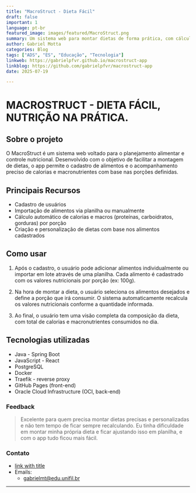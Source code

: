 ```yaml
---
title: "MacroStruct - Dieta Fácil"
draft: false
important: 1
language: pt-br
featured_image: images/featured/MacroStruct.png
summary: Um sistema web para montar dietas de forma prática, com cálculo automático de calorias e macronutrientes. Ideal para quem busca controle nutricional preciso.
author: Gabriel Motta
categories: Blog
tags: ["ADS", "ES", "Educação", "Tecnologia"] 
linkweb: https://gabrielpfvr.github.io/macrostruct-app
linkblog: https://github.com/gabrielpfvr/macrostruct-app
date: 2025-07-19

---
```


# MACROSTRUCT - DIETA FÁCIL, NUTRIÇÃO NA PRÁTICA.

## Sobre o projeto

O MacroStruct é um sistema web voltado para o planejamento alimentar e controle nutricional. Desenvolvido com o objetivo de facilitar a montagem de dietas, o app permite o cadastro de alimentos e o acompanhamento preciso de calorias e macronutrientes com base nas porções definidas.

## Principais Recursos

+ Cadastro de usuários
+ Importação de alimentos via planilha ou manualmente
+ Cálculo automático de calorias e macros (proteínas, carboidratos, gorduras) por porção
+ Criação e personalização de dietas com base nos alimentos cadastrados

## Como usar

1. Após o cadastro, o usuário pode adicionar alimentos individualmente ou importar em lote através de uma planilha. Cada alimento é cadastrado com os valores nutricionais por porção (ex: 100g).

2. Na hora de montar a dieta, o usuário seleciona os alimentos desejados e define a porção que irá consumir. O sistema automaticamente recalcula os valores nutricionais conforme a quantidade informada.

3. Ao final, o usuário tem uma visão completa da composição da dieta, com total de calorias e macronutrientes consumidos no dia.

## Tecnologias utilizadas

+ Java - Spring Boot
+ JavaScript - React
+ PostgreSQL
+ Docker
+ Traefik - reverse proxy
+ GitHub Pages (front-end)
+ Oracle Cloud Infrastructure (OCI, back-end)

### Feedback

> Excelente para quem precisa montar dietas precisas e personalizadas e não tem tempo de ficar sempre recalculando.
> Eu tinha dificuldade em montar minha própria dieta e ficar ajustando isso em planilha, e com o app tudo ficou mais fácil.

### Contato

+ [link with title](https://github.com/gabrielpfvr/macrostruct-app)
+ Emails:
  - gabrielmt@edu.unifil.br
---
